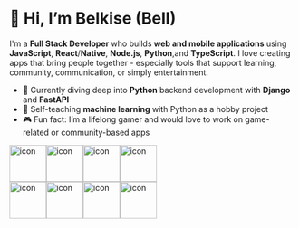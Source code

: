 # 👋 Hi, I’m Belkise (Bell)

I'm a **Full Stack Developer** who builds **web and mobile applications** using **JavaScript**, **React**/**Native**, **Node.js**, **Python**,and **TypeScript**. I love creating apps that bring people together - especially tools that support learning, community, communication, or simply entertainment.

- 🐍 Currently diving deep into **Python** backend development with **Django** and **FastAPI**
- 🤖 Self-teaching **machine learning** with Python as a hobby project
- 🎮 Fun fact: I’m a lifelong gamer and would love to work on game-related or community-based apps

<div style="display: flex; align-items: flex-start;"><img src="https://techstack-generator.vercel.app/js-icon.svg" alt="icon" width="65" height="65" /><img src="https://techstack-generator.vercel.app/react-icon.svg" alt="icon" width="65" height="65" /><img src="https://techstack-generator.vercel.app/jest-icon.svg" alt="icon" width="65" height="65" /><img src="https://techstack-generator.vercel.app/python-icon.svg" alt="icon" width="65" height="65" /></div><div style="display: flex; align-items: flex-start;"><img src="https://techstack-generator.vercel.app/docker-icon.svg" alt="icon" width="65" height="65" /><img src="https://techstack-generator.vercel.app/restapi-icon.svg" alt="icon" width="65" height="65" /><img src="https://techstack-generator.vercel.app/ts-icon.svg" alt="icon" width="65" height="65" /><img src="https://techstack-generator.vercel.app/github-icon.svg" alt="icon" width="65" height="65" /></div>


<!---
bbell2411/bbell2411 is a ✨ special ✨ repository because its `README.md` (this file) appears on your GitHub profile.
You can click the Preview link to take a look at your changes.
--->
